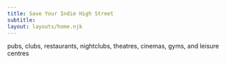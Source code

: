 ```yaml
---
title: Save Your Indie High Street
subtitle:
layout: layouts/home.njk
---
```


 pubs, clubs, restaurants, nightclubs, theatres, cinemas, gyms, and leisure centres
